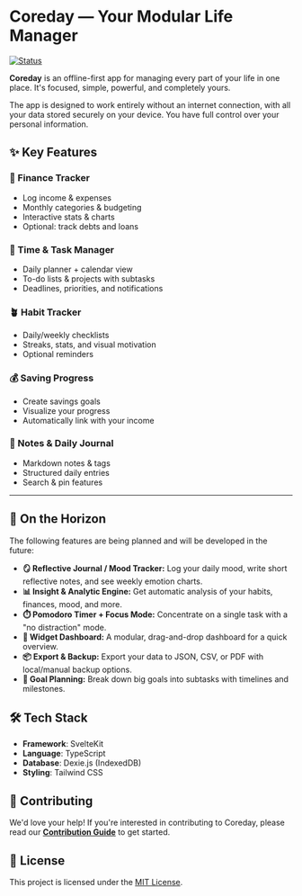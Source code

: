 # Coreday — Your Modular Life Manager

[![Status](https://img.shields.io/badge/status-active_development-green.svg)](https://github.com/your-username/coreday)

**Coreday** is an offline-first app for managing every part of your life in one place. It's focused, simple, powerful, and completely yours.

The app is designed to work entirely without an internet connection, with all your data stored securely on your device. You have full control over your personal information.

## ✨ Key Features

### 💸 Finance Tracker

- Log income & expenses
- Monthly categories & budgeting
- Interactive stats & charts
- Optional: track debts and loans

### 📆 Time & Task Manager

- Daily planner + calendar view
- To-do lists & projects with subtasks
- Deadlines, priorities, and notifications

### 🪴 Habit Tracker

- Daily/weekly checklists
- Streaks, stats, and visual motivation
- Optional reminders

### 💰 Saving Progress

- Create savings goals
- Visualize your progress
- Automatically link with your income

### 📝 Notes & Daily Journal

- Markdown notes & tags
- Structured daily entries
- Search & pin features

---

## 🚀 On the Horizon

The following features are being planned and will be developed in the future:

- **🪞 Reflective Journal / Mood Tracker:** Log your daily mood, write short reflective notes, and see weekly emotion charts.
- **📊 Insight & Analytic Engine:** Get automatic analysis of your habits, finances, mood, and more.
- **⏱️ Pomodoro Timer + Focus Mode:** Concentrate on a single task with a "no distraction" mode.
- **🧩 Widget Dashboard:** A modular, drag-and-drop dashboard for a quick overview.
- **📦 Export & Backup:** Export your data to JSON, CSV, or PDF with local/manual backup options.
- **🎯 Goal Planning:** Break down big goals into subtasks with timelines and milestones.

## 🛠️ Tech Stack

- **Framework**: SvelteKit
- **Language**: TypeScript
- **Database**: Dexie.js (IndexedDB)
- **Styling**: Tailwind CSS

## 🤝 Contributing

We'd love your help! If you're interested in contributing to Coreday, please read our [**Contribution Guide**](CONTRIBUTING.md) to get started.

## 📄 License

This project is licensed under the [MIT License](LICENSE).
